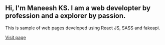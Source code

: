 <h2>Hi, I'm Maneesh KS. I am a web developter by profession and a explorer by passion.</h2>

This is sample of web pages developed using React JS, SASS and fakeapi.

<a href="https://anand-man.github.io/reactSampleProject/build">Visit page</a>
